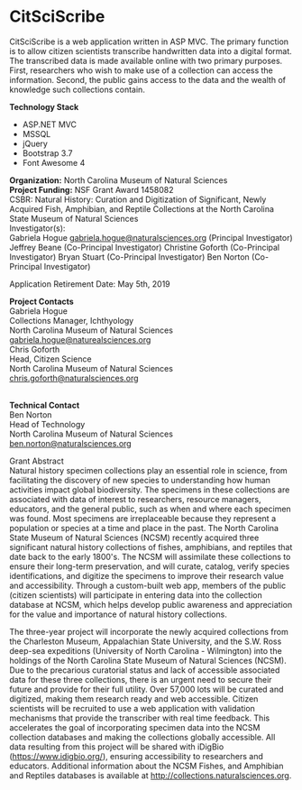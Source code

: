 # CitSciScribe
CitSciScribe is a web application written in ASP MVC. The primary function is to allow citizen scientists transcribe handwritten data into a digital format. The transcribed data is made available online with two primary purposes. First, researchers who wish to make use of a collection can access the information. Second, the public gains access to the data and the wealth of knowledge such collections contain.

<strong>Technology Stack</strong><br>
* ASP.NET MVC
* MSSQL
* jQuery
* Bootstrap 3.7
* Font Awesome 4

<strong>Organization:</strong> North Carolina Museum of Natural Sciences<br>
<strong>Project Funding:</strong> NSF Grant Award 1458082<br>
CSBR: Natural History: Curation and Digitization of Significant, Newly Acquired Fish, Amphibian, and Reptile Collections at the North Carolina State Museum of Natural Sciences<br>
Investigator(s):<br>
Gabriela Hogue <a href="mailto:gabriela.hogue@naturalsciences.org">gabriela.hogue@naturalsciences.org</a> (Principal Investigator)
Jeffrey Beane (Co-Principal Investigator)
Christine Goforth (Co-Principal Investigator)
Bryan Stuart (Co-Principal Investigator)
Ben Norton (Co-Principal Investigator)

Application Retirement Date: May 5th, 2019<br>

<strong>Project Contacts</strong><br>
Gabriela Hogue<br>
Collections Manager, Ichthyology<br>
North Carolina Museum of Natural Sciences<br>
<a href="mailto:gabriela.hogue@naturealsciences.org">gabriela.hogue@naturealsciences.org</a><br>
Chris Goforth<br>
Head, Citizen Science<br>
North Carolina Museum of Natural Sciences<br>
<a href="mailto:chris.goforth@naturalsciences.org">chris.goforth@naturalsciences.org</a><br>
<br>

<strong>Technical Contact</strong><br>
Ben Norton<br>
Head of Technology<br>
North Carolina Museum of Natural Sciences<br>
<a href="mailto:ben.norton@naturalsciences.org">ben.norton@naturalsciences.org</a><br>


Grant Abstract<br>
Natural history specimen collections play an essential role in science, from facilitating the discovery of new species to understanding how human activities impact global biodiversity. The specimens in these collections are associated with data of interest to researchers, resource managers, educators, and the general public, such as when and where each specimen was found. Most specimens are irreplaceable because they represent a population or species at a time and place in the past. The North Carolina State Museum of Natural Sciences (NCSM) recently acquired three significant natural history collections of fishes, amphibians, and reptiles that date back to the early 1800's. The NCSM will assimilate these collections to ensure their long-term preservation, and will curate, catalog, verify species identifications, and digitize the specimens to improve their research value and accessibility. Through a custom-built web app, members of the public (citizen scientists) will participate in entering data into the collection database at NCSM, which helps develop public awareness and appreciation for the value and importance of natural history collections.

The three-year project will incorporate the newly acquired collections from the Charleston Museum, Appalachian State University, and the S.W. Ross deep-sea expeditions (University of North Carolina - Wilmington) into the holdings of the North Carolina State Museum of Natural Sciences (NCSM). Due to the precarious curatorial status and lack of accessible associated data for these three collections, there is an urgent need to secure their future and provide for their full utility. Over 57,000 lots will be curated and digitized, making them research ready and web accessible. Citizen scientists will be recruited to use a web application with validation mechanisms that provide the transcriber with real time feedback. This accelerates the goal of incorporating specimen data into the NCSM collection databases and making the collections globally accessible. All data resulting from this project will be shared with iDigBio (https://www.idigbio.org/), ensuring accessibility to researchers and educators. Additional information about the NCSM Fishes, and Amphibian and Reptiles databases is available at http://collections.naturalsciences.org. 
